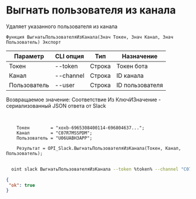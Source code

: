 ﻿---
sidebar_position: 8
---

# Выгнать пользователя из канала
 Удаляет указанного пользователя из канала



`Функция ВыгнатьПользователяИзКанала(Знач Токен, Знач Канал, Знач Пользователь) Экспорт`

  | Параметр | CLI опция | Тип | Назначение |
  |-|-|-|-|
  | Токен | --token | Строка | Токен бота |
  | Канал | --channel | Строка | ID канала |
  | Пользователь | --user | Строка | ID пользователя |

  
  Возвращаемое значение:   Соответствие Из КлючИЗначение - сериализованный JSON ответа от Slack

<br/>




```bsl title="Пример кода"
    Токен        = "xoxb-6965308400114-696804637...";
    Канал        = "C07R7MSSPDM";
    Пользователь = "U06UABH3APP";

    Результат = OPI_Slack.ВыгнатьПользователяИзКанала(Токен, Канал, Пользователь);
```



```sh title="Пример команды CLI"
    
  oint slack ВыгнатьПользователяИзКанала --token %token% --channel "C070VPMKN8J" --user "U06UG1CAYH2"

```

```json title="Результат"
{
 "ok": true
}
```
